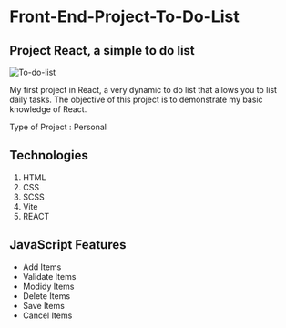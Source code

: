 # Front-End-Project-To-Do-List
## Project React, a simple to do list 
![To-do-list](https://github.com/GMKRAKEN23/Front-End-Project-To-Do-List/assets/149949090/98177d66-0695-4204-b905-11efd0829de0)

My first project in React, a very dynamic to do list that allows you to list daily tasks. The objective of this project is to demonstrate my basic knowledge of React.
  
Type of Project : Personal  

## Technologies 
1. HTML
2. CSS
3. SCSS
4. Vite
5. REACT

## JavaScript Features
- Add Items
- Validate Items
- Modidy Items
- Delete Items
- Save Items
- Cancel Items 
